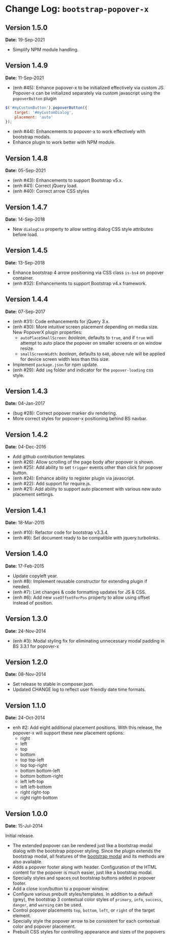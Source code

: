 Change Log: `bootstrap-popover-x`
=================================

## Version 1.5.0

**Date:** 19-Sep-2021

- Simplify NPM module handling.

## Version 1.4.9

**Date:** 11-Sep-2021

- (enh #45): Enhance popover-x to be initialized effectively via custom JS.
  Popover-x can be initialized separately via custom javascript using the `popoverButton` plugin
```js
$('#myCustomButton').popoverButton({
    target: '#myCustomDialog',
    placement: 'auto'
});
```
- (enh #44): Enhancements to popover-x to work effectively with bootstrap modals.
- Enhance plugin to work better with NPM module.

## Version 1.4.8

**Date:** 05-Sep-2021

- (enh #43): Enhancements to support Bootstrap v5.x.
- (enh #41): Correct jQuery load.
- (enh #40): Correct arrow CSS styles

## Version 1.4.7

**Date:** 14-Sep-2018

- New `dialogCss` property to allow setting dialog CSS style attributes before load.

## Version 1.4.5

**Date:** 13-Sep-2018

- Enhance bootstrap 4 arrow positioning via CSS class `is-bs4` on popover container.
- (enh #32): Enhancements to support Bootstrap v4.x framework.

## Version 1.4.4

**Date:** 07-Sep-2017

- (enh #31): Code enhancements for jQuery 3.x.
- (enh #30): More intuitive screen placement depending on media size. New PopoverX plugin properties:
    - `autoPlaceSmallScreen`: _boolean_, defaults to `true`, and if `true` will attempt to auto place the popover on smaller screens or on window resize.
    - `smallScreenWidth`: _boolean_, defaults to `640`, above rule will be applied for device screen width less than this size.
- Implement `package.json` for npm update.
- (enh #29): Add `img` folder and indicator for the `popover-loading` css style.

## Version 1.4.3

**Date:** 04-Jan-2017

- (bug #28): Correct popover marker div rendering.
- More correct styles for popover-x positioning behind BS navbar.

## Version 1.4.2

**Date:** 04-Dec-2016

- Add github contribution templates.
- (enh #26): Allow scrolling of the page body after popover is shown.
- (enh #25): Add ability to set `trigger` events other than click for popover button.
- (enh #24): Enhance ability to register plugin via javascript.
- (enh #22): Add support for require.js.
- (enh #21): Add ability to support auto placement with various new auto placement settings.

## Version 1.4.1

**Date:** 18-Mar-2015

- (enh #10): Refactor code for bootstrap v3.3.4.
- (enh #9): Set document ready to be compatible with jquery.turbolinks.

## Version 1.4.0

**Date:** 17-Feb-2015

- Update copyleft year.
- (enh #8): Implement reusable constructor for extending plugin if needed.
- (enh #7): Lint changes & code formatting updates for JS & CSS.
- (enh #6): Add new `useOffsetForPos` property to allow using offset instead of position.

## Version 1.3.0

**Date:** 24-Nov-2014

- (enh #3): Modal styling fix for eliminating unnecessary modal padding in BS 3.3.1 for popover-x

## Version 1.2.0

**Date:** 08-Nov-2014

- Set release to stable in composer.json.
- Updated CHANGE log to reflect user friendly date time formats.

## Version 1.1.0

**Date:** 24-Oct-2014

- enh #2: Add eight additional placement positions. With this release, the popover-x will support these new placement options:
    - right
    - left
    - top
    - bottom
    - top top-left
    - top top-right
    - bottom bottom-left
    - bottom bottom-right
    - left left-top
    - left left-bottom
    - right right-top
    - right right-bottom

## Version 1.0.0

**Date:** 15-Jul-2014

Initial release.

- The extended popover can be rendered just like a bootstrap modal dialog with the bootstrap popover styling. Since the plugin extends the bootstrap modal,
  all features of the [bootstrap modal](http://getbootstrap.com/javascript/#modals) and its methods are also available.
- Adds a popover footer along with header. Configuration of the HTML content for the popover is much easier, just like a bootstrap modal.
- Specially styles and spaces out bootstrap buttons added in popover footer. 
- Add a close icon/button to a popover window.
- Configure various prebuilt styles/templates. In addition to a default (grey), the bootstrap 3 contextual color styles of `primary`, 
  `info`, `success`, `danger`, and `warning` can be used.
- Control popover placements `top`, `bottom`, `left`, or `right` of the target element.
- Specially style the popover arrow to be consistent for each contextual color and popover placement.
- Prebuilt CSS styles for controlling appearance and sizes of the popovers